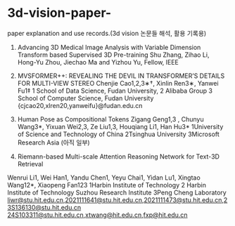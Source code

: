 # 3d-vision-paper-
paper explanation and use records.(3d vision 논문들 해석, 활용 기록용)

1. Advancing 3D Medical Image Analysis with  Variable Dimension Transform based Supervised 3D Pre-training
   Shu Zhang, Zihao Li, Hong-Yu Zhou, Jiechao Ma and Yizhou Yu, Fellow, IEEE

2. MVSFORMER++: REVEALING THE DEVIL IN TRANSFORMER’S DETAILS FOR MULTI-VIEW STEREO
   Chenjie Cao1,2,3∗†, Xinlin Ren3∗, Yanwei Fu1‡ 1 School of Data Science, Fudan University, 2 Alibaba Group
 3 School of Computer Science, Fudan University {cjcao20,xlren20,yanweifu}@fudan.edu.cn

3. Human Pose as Compositional Tokens
   Zigang Geng1,3 , Chunyu Wang3*, Yixuan Wei2,3, Ze Liu1,3, Houqiang Li1, Han Hu3*
 1University of Science and Technology of China 2Tsinghua University 3Microsoft Research Asia
(아직 일부)

4. Riemann-based Multi-scale Attention Reasoning Network for Text-3D Retrieval

Wenrui Li1, Wei Han1, Yandu Chen1, Yeyu Chai1, Yidan Lu1, Xingtao Wang12*, Xiaopeng Fan123 1Harbin Institute of Technology 2 Harbin Institute of Technology Suzhou Research Institute 3Peng Cheng Laboratory liwr@stu.hit.edu.cn,2021111641@stu.hit.edu.cn,2021111473@stu.hit.edu.cn,23S136130@stu.hit.edu.cn 24S103311@stu.hit.edu.cn,xtwang@hit.edu.cn,fxp@hit.edu.cn
